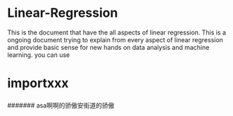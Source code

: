 # Linear-Regression
This is the document that have the all aspects of linear regression. This is a ongoing document trying to explain from every aspect of linear regression and provide basic sense for new hands on data analysis and machine learning.
you can use

# importxxx
###
#######
asa啊啊的骄傲安街道的骄傲
